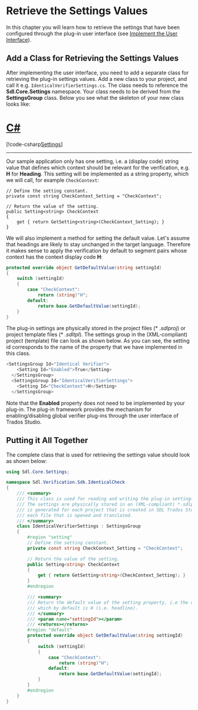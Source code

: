 Retrieve the Settings Values
======
In this chapter you will learn how to retrieve the settings that have been configured through the plug-in user interface (see [Implement the User Interface](implement_the_user_interface.md)).

Add a Class for Retrieving the Settings Values
------

After implementing the user interface, you need to add a separate class for retrieving the plug-in settings values. Add a new class to your project, and call it e.g. `IdenticalVerifierSettings.cs`. The class needs to reference the **Sdl.Core.Settings** namespace. Your class needs to be derived from the **SettingsGroup** class. Below you see what the skeleton of your new class looks like:

# [C#](#tab/tabid-1)
[!code-csharp[Settings](code_samples/Settings.aml#L24-L30)]
***

Our sample application only has one setting, i.e. a (display code) string value that defines which context should be relevant for the verification, e.g. **H** for **Heading**. This setting will be implemented as a string property, which we will call, for example `CheckContext`:

```
// Define the setting constant.
private const string CheckContext_Setting = "CheckContext";

// Return the value of the setting.
public Setting<string> CheckContext
{
    get { return GetSetting<string>(CheckContext_Setting); }
}
```


We will also implement a method for setting the default value. Let's assume that headings are likely to stay unchanged in the target language. Therefore it makes sense to apply the verification by default to segment pairs whose context has the context display code **H**:

```cs
protected override object GetDefaultValue(string settingId)
{
    switch (settingId)
    {
        case "CheckContext":
            return (string)"H";
        default:
            return base.GetDefaultValue(settingId);
    }
}
```

The plug-in settings are physically stored in the project files (* .*sdlproj*) or project template files (* .*sdltpl*). The settings group in the (XML-compliant) project (template) file can look as shown below. As you can see, the setting id corresponds to the name of the property that we have implemented in this class.

```cs
<SettingsGroup Id="Identical Verifier">
    <Setting Id="Enabled">True</Setting>
  </SettingsGroup>
  <SettingsGroup Id="IdenticalVerifierSettings">
    <Setting Id="CheckContext">H</Setting>
  </SettingsGroup>
  ```

Note that the **Enabled** property does not need to be implemented by your plug-in. The plug-in framework provides the mechanism for enabling/disabling global verifier plug-ins through the user interface of Trados Studio.

Putting it All Together
----
The complete class that is used for retrieving the settings value should look as shown below:

```cs
using Sdl.Core.Settings;

namespace Sdl.Verification.Sdk.IdenticalCheck
{
    /// <summary>
    /// This class is used for reading and writing the plug-in setting(s) value(s).
    /// The settings are physically stored in an (XML-compliant) *.sdlproj file, which
    /// is generated for each project that is created in SDL Trados Studio or for 
    /// each file that is opened and translated.
    /// </summary>
    class IdenticalVerifierSettings : SettingsGroup
    {
        #region "setting"
        // Define the setting constant.
        private const string CheckContext_Setting = "CheckContext";

        // Return the value of the setting.
        public Setting<string> CheckContext
        {
            get { return GetSetting<string>(CheckContext_Setting); }
        }
        #endregion

        /// <summary>
        /// Return the default value of the setting property, i.e the context display code,
        /// which by default is H (i.e. headline).
        /// </summary>
        /// <param name="settingId"></param>
        /// <returns></returns>
        #region "default"
        protected override object GetDefaultValue(string settingId)
        {
            switch (settingId)
            {
                case "CheckContext":
                    return (string)"H";
                default:
                    return base.GetDefaultValue(settingId);
            }
        }
        #endregion
    }
}
```
